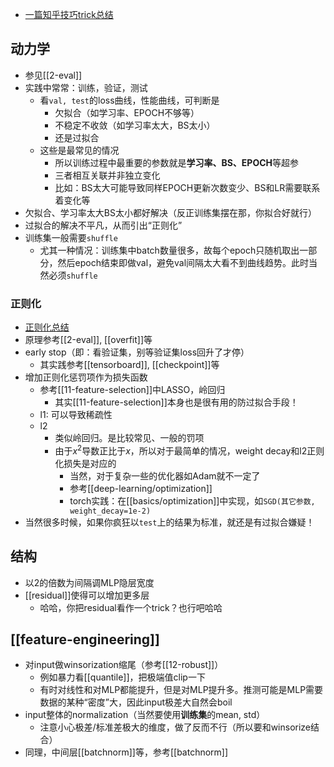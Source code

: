 - [一篇知乎技巧trick总结](https://zhuanlan.zhihu.com/p/95081141)
## 动力学
- 参见[[2-eval]]
- 实践中常常：训练，验证，测试
  - 看`val, test`的loss曲线，性能曲线，可判断是
    - 欠拟合（如学习率、EPOCH不够等）
    - 不稳定不收敛（如学习率太大，BS太小）
    - 还是过拟合
  - 这些是最常见的情况
    - 所以训练过程中最重要的参数就是**学习率、BS、EPOCH**等超参
    - 三者相互关联并非独立变化
    - 比如：BS太大可能导致同样EPOCH更新次数变少、BS和LR需要联系着变化等
- 欠拟合、学习率太大BS太小都好解决（反正训练集摆在那，你拟合好就行）
- 过拟合的解决不平凡，从而引出“正则化”
- 训练集一般需要`shuffle`
  - 尤其一种情况：训练集中batch数量很多，故每个epoch只随机取出一部分，然后epoch结束即做val，避免val间隔太大看不到曲线趋势。此时当然必须`shuffle`
### 正则化
- [正则化总结](https://zhuanlan.zhihu.com/p/69025058)
- 原理参考[[2-eval]], [[overfit]]等
- early stop（即：看验证集，别等验证集loss回升了才停）
  - 其实践参考[[tensorboard]], [[checkpoint]]等
- 增加正则化惩罚项作为损失函数
  - 参考[[11-feature-selection]]中LASSO，岭回归
    - 其实[[11-feature-selection]]本身也是很有用的防过拟合手段！
  - l1: 可以导致稀疏性
  - l2
    - 类似岭回归。是比较常见、一般的罚项
    - 由于$x^2$导数正比于$x$，所以对于最简单的情况，weight decay和l2正则化损失是对应的
      - 当然，对于复杂一些的优化器如Adam就不一定了
      - 参考[[deep-learning/optimization]]
      - torch实践：在[[basics/optimization]]中实现，如`SGD(其它参数, weight_decay=1e-2)`
- 当然很多时候，如果你疯狂以`test`上的结果为标准，就还是有过拟合嫌疑！
## 结构
- 以2的倍数为间隔调MLP隐层宽度
- [[residual]]使得可以增加更多层
  - 哈哈，你把residual看作一个trick？也行吧哈哈
## [[feature-engineering]]
- 对input做winsorization缩尾（参考[[12-robust]]）
  - 例如暴力看[[quantile]]，把极端值clip一下
  - 有时对线性和对MLP都能提升，但是对MLP提升多。推测可能是MLP需要数据的某种“密度”大，因此input极差大自然会boil
- input整体的normalization（当然要使用**训练集**的mean, std）
  - 注意小心极差/标准差极大的维度，做了反而不行（所以要和winsorize结合）
- 同理，中间层[[batchnorm]]等，参考[[batchnorm]]